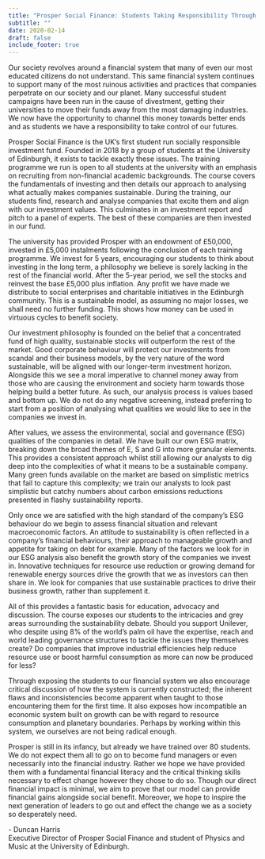 ```yaml
---
title: "Prosper Social Finance: Students Taking Responsibility Through Socially Responsible Investing"
subtitle: ""
date: 2020-02-14
draft: false
include_footer: true
---
```


Our society revolves around a financial system that many of even our most educated citizens do not understand. This same financial system continues to support many of the most ruinous activities and practices that companies perpetrate on our society and our planet. Many successful student campaigns have been run in the cause of divestment, getting their universities to move their funds away from the most damaging industries. We now have the opportunity to channel this money towards better ends and as students we have a responsibility to take control of our futures.

Prosper Social Finance is the UK’s first student run socially responsible investment fund. Founded in 2018 by a group of students at the University of Edinburgh, it exists to tackle exactly these issues. The training programme we run is open to all students at the university with an emphasis on recruiting from non-financial academic backgrounds. The course covers the fundamentals of investing and then details our approach to analysing what actually makes companies sustainable. During the training, our students find, research and analyse companies that excite them and align with our investment values. This culminates in an investment report and pitch to a panel of experts. The best of these companies are then invested in our fund.

The university has provided Prosper with an endowment of £50,000, invested in £5,000 instalments following the conclusion of each training programme. We invest for 5 years, encouraging our students to think about investing in the long term, a philosophy we believe is sorely lacking in the rest of the financial world. After the 5-year period, we sell the stocks and reinvest the base £5,000 plus inflation. Any profit we have made we distribute to social enterprises and charitable initiatives in the Edinburgh community. This is a sustainable model, as assuming no major losses, we shall need no further funding. This shows how money can be used in virtuous cycles to benefit society.

Our investment philosophy is founded on the belief that a concentrated fund of high quality, sustainable stocks will outperform the rest of the market. Good corporate behaviour will protect our investments from scandal and their business models, by the very nature of the word sustainable, will be aligned with our longer-term investment horizon. Alongside this we see a moral imperative to channel money away from those who are causing the environment and society harm towards those helping build a better future. As such, our analysis process is values based and bottom up. We do not do any negative screening, instead preferring to start from a position of analysing what qualities we would like to see in the companies we invest in.

After values, we assess the environmental, social and governance (ESG) qualities of the companies in detail. We have built our own ESG matrix, breaking down the broad themes of E, S and G into more granular elements. This provides a consistent approach whilst still allowing our analysts to dig deep into the complexities of what it means to be a sustainable company. Many green funds available on the market are based on simplistic metrics that fail to capture this complexity; we train our analysts to look past simplistic but catchy numbers about carbon emissions reductions presented in flashy sustainability reports.

Only once we are satisfied with the high standard of the company’s ESG behaviour do we begin to assess financial situation and relevant macroeconomic factors. An attitude to sustainability is often reflected in a company’s financial behaviours, their approach to manageable growth and appetite for taking on debt for example. Many of the factors we look for in our ESG analysis also benefit the growth story of the companies we invest in. Innovative techniques for resource use reduction or growing demand for renewable energy sources drive the growth that we as investors can then share in. We look for companies that use sustainable practices to drive their business growth, rather than supplement it.

All of this provides a fantastic basis for education, advocacy and discussion. The course exposes our students to the intricacies and grey areas surrounding the sustainability debate. Should you support Unilever, who despite using 8% of the world’s palm oil have the expertise, reach and world leading governance structures to tackle the issues they themselves create? Do companies that improve industrial efficiencies help reduce resource use or boost harmful consumption as more can now be produced for less?

Through exposing the students to our financial system we also encourage critical discussion of how the system is currently constructed; the inherent flaws and inconsistencies become apparent when taught to those encountering them for the first time. It also exposes how incompatible an economic system built on growth can be with regard to resource consumption and planetary boundaries. Perhaps by working within this system, we ourselves are not being radical enough.

Prosper is still in its infancy, but already we have trained over 80 students. We do not expect them all to go on to become fund managers or even necessarily into the financial industry. Rather we hope we have provided them with a fundamental financial literacy and the critical thinking skills necessary to effect change however they chose to do so. Though our direct financial impact is minimal, we aim to prove that our model can provide financial gains alongside social benefit. Moreover, we hope to inspire the next generation of leaders to go out and effect the change we as a society so desperately need.

\- Duncan Harris  
Executive Director of Prosper Social Finance and student of Physics and Music at the University of Edinburgh.

